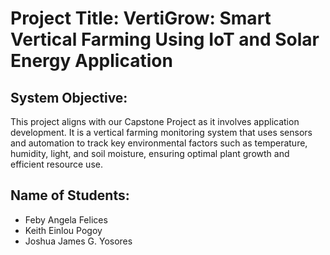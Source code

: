 # Project Title: VertiGrow: Smart Vertical Farming Using IoT and Solar Energy Application

## System Objective:
This project aligns with our Capstone Project as it involves application development. It is a vertical farming monitoring system that uses sensors 
and automation to track key environmental factors such as temperature, humidity, light, and soil moisture, ensuring optimal plant growth and efficient resource use.

## Name of Students:
- Feby Angela Felices
- Keith Einlou Pogoy
- Joshua James G. Yosores

